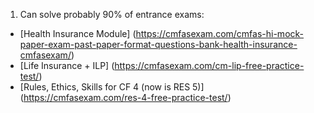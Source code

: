 1. Can solve probably 90% of entrance exams:

- [Health Insurance Module] (https://cmfasexam.com/cmfas-hi-mock-paper-exam-past-paper-format-questions-bank-health-insurance-cmfasexam/)
- [Life Insurance + ILP] (https://cmfasexam.com/cm-lip-free-practice-test/)
- [Rules, Ethics, Skills for CF 4 (now is RES 5)] (https://cmfasexam.com/res-4-free-practice-test/)
